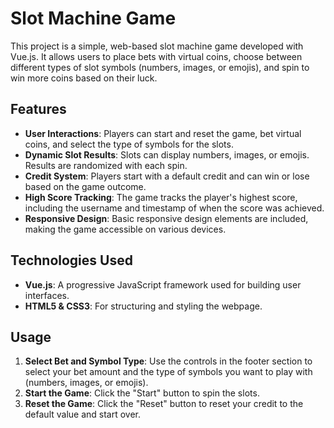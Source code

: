 # Slot Machine Game

This project is a simple, web-based slot machine game developed with Vue.js. It allows users to place bets with virtual coins, choose between different types of slot symbols (numbers, images, or emojis), and spin to win more coins based on their luck.

## Features

- **User Interactions**: Players can start and reset the game, bet virtual coins, and select the type of symbols for the slots.
- **Dynamic Slot Results**: Slots can display numbers, images, or emojis. Results are randomized with each spin.
- **Credit System**: Players start with a default credit and can win or lose based on the game outcome.
- **High Score Tracking**: The game tracks the player's highest score, including the username and timestamp of when the score was achieved.
- **Responsive Design**: Basic responsive design elements are included, making the game accessible on various devices.

## Technologies Used

- **Vue.js**: A progressive JavaScript framework used for building user interfaces.
- **HTML5 & CSS3**: For structuring and styling the webpage.

## Usage

1. **Select Bet and Symbol Type**: Use the controls in the footer section to select your bet amount and the type of symbols you want to play with (numbers, images, or emojis).
2. **Start the Game**: Click the "Start" button to spin the slots.
3. **Reset the Game**: Click the "Reset" button to reset your credit to the default value and start over.
